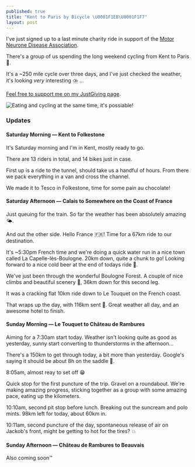 ```yaml
---
published: true
title: "Kent to Paris by Bicycle \U0001F1EB\U0001F1F7"
layout: post
---
```

I've just signed up to a last minute charity ride in support of the [Motor Neurone Disease Association](https://www.mndassociation.org).

There's a group of us spending the long weekend cycling from Kent to Paris 🥐.

It's a ~250 mile cycle over three days, and I've just checked the weather, it's looking _very_ interesting ⛈️ ...

[Feel free to support me on my JustGiving page](https://www.justgiving.com/fundraising/samuel-parkinson-paris-cycle).

![Eating and cycling at the same time, it's possiable!](https://media.giphy.com/media/OZvMMeKdYmPpS/giphy.gif)

### Updates

#### Saturday Morning — Kent to Folkestone

It's Saturday morning and I'm in Kent, mostly ready to go.

There are 13 riders in total, and 14 bikes just in case.

First up is a ride to the tunnel, should take us a handful of hours. From there we pack everything in a van and cross the channel.

We made it to Tesco in Folkestone, time for some pain au chocolate!

#### Saturday Afternoon — Calais to Somewhere on the Coast of France

Just queuing for the train. So far the weather has been absolutely amazing 🌤️.

And out the other side. Hello France 🇫🇷! Time for a 67km ride to our destination.

It's ~5:30pm French time and we're doing a quick water run in a nice town called La Capelle-lès-Boulogne. 20km down, quite a chunk to go! Looking forward to a nice cold beer at the end of todays ride 🍺.

We've just been through the wonderful Boulogne Forest. A couple of nice climbs and beautiful scenery 🌲, 36km down for this second leg. 

It was a cracking flat 10km ride down to Le Touquet on the French coast.

That wraps up the day, with 116km sent 🚴. Great weather all day, and an awesome hotel to finish.

#### Sunday Morning — Le Touquet to Château de Rambures

Aiming for a 7:30am start today. Weather isn't looking quite as good as yesterday, sunny start converting to thunderstorms in the afternoon...

There's a 150km to get through today, a bit more than yesterday. Google's saying it should be about 8h on the saddle 🤣.

8:05am, almost reay to set off 😁

Quick stop for the first puncture of the trip. Gravel on a roundabout. We're making amazing progress, sticking together as a group with some amazing pace, eating up the kilometers.

10:10am, second pit stop before lunch. Breaking out the suncream and polo mints. 98km left for today, about 60km in.

10:11am, second puncture of the day, spontaneous release of air on Jackob's front, might be getting to hot for the tires? 💥

#### Sunday Afternoon — Château de Rambures to Beauvais

Also coming soon™️
